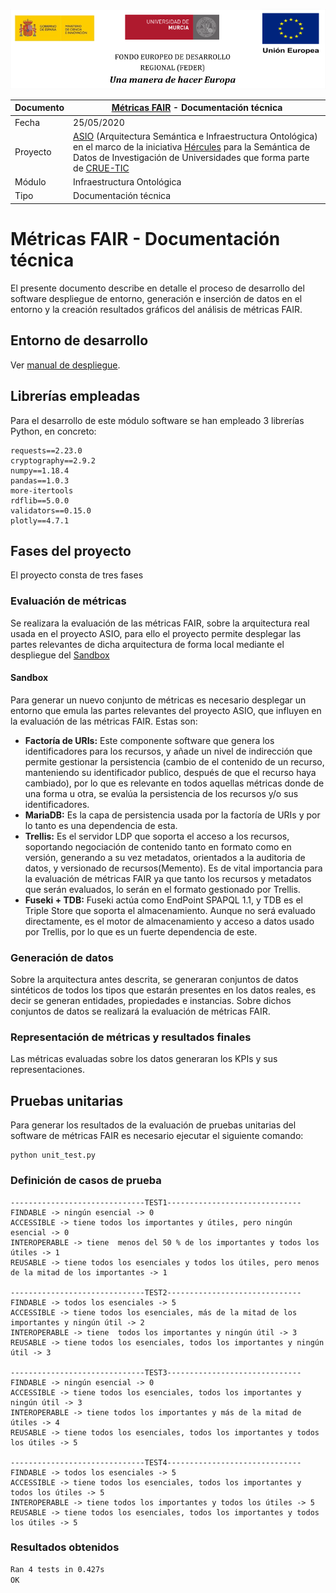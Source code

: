 ![](./images/logos_feder.png)

| Documento | [Métricas FAIR](README.md) - Documentación técnica           |
| --------- | ------------------------------------------------------------ |
| Fecha     | 25/05/2020                                                   |
| Proyecto  | [ASIO](https://www.um.es/web/hercules/proyectos/asio) (Arquitectura Semántica e Infraestructura Ontológica) en el marco de la iniciativa [Hércules](https://www.um.es/web/hercules/) para la Semántica de Datos de Investigación de Universidades que forma parte de [CRUE-TIC](https://tic.crue.org/hercules/) |
| Módulo    | Infraestructura Ontológica                                   |
| Tipo      | Documentación técnica                                        |

# Métricas FAIR - Documentación técnica

El presente documento describe en detalle el proceso de desarrollo del software despliegue de entorno, generación e inserción de datos en el entorno y la creación resultados gráficos del análisis de métricas FAIR.
## Entorno de desarrollo
Ver [manual de despliegue](manual_despliegue.md).
## Librerías empleadas

Para el desarrollo de este módulo software se han empleado 3 librerías Python, en concreto:

```
requests==2.23.0
cryptography==2.9.2
numpy==1.18.4
pandas==1.0.3
more-itertools
rdflib==5.0.0
validators==0.15.0
plotly==4.7.1
```

## Fases del proyecto

El proyecto consta de tres fases

### Evaluación de métricas

Se realizara la evaluación de las métricas FAIR, sobre la arquitectura real usada en el proyecto ASIO, para ello el proyecto permite desplegar las partes relevantes de dicha arquitectura de forma local mediante el despliegue del [Sandbox](#Sandbox)

#### Sandbox

Para generar un nuevo conjunto de métricas es necesario desplegar un entorno que emula las partes relevantes del proyecto ASIO, que influyen en la evaluación de las métricas FAIR. Estas son:

- **Factoría de URIs:** Este componente software que genera los identificadores para los recursos, y añade un nivel de indirección que permite gestionar la persistencia (cambio de el contenido de un recurso, manteniendo su identificador publico, después de que el recurso haya cambiado), por lo que es relevante en todos aquellas métricas donde de una forma u otra, se evalúa la persistencia de los recursos y/o sus identificadores.
- **MariaDB:** Es la capa de persistencia usada por la factoría de URIs y por lo tanto es una dependencia de esta.
- **Trellis:** Es el servidor LDP que soporta el acceso a los recursos, soportando negociación de contenido tanto en formato como en versión, generando a su vez metadatos, orientados a la auditoria de datos, y versionado de recursos(Memento). Es de vital importancia para la evaluación de métricas FAIR ya que tanto los recursos y metadatos que serán evaluados, lo serán en el formato gestionado por Trellis.
- **Fuseki + TDB:** Fuseki actúa como EndPoint SPAPQL 1.1, y TDB es el Triple Store que soporta el almacenamiento. Aunque no será evaluado directamente, es el motor de almacenamiento y acceso a datos usado por Trellis, por lo que es un fuerte dependencia de este.

### Generación de datos

Sobre la arquitectura antes descrita, se generaran conjuntos de datos sintéticos de todos los tipos que estarán presentes en los datos reales, es decir se generan entidades, propiedades e instancias. Sobre dichos conjuntos de datos se realizará la evaluación de métricas FAIR.

### Representación de métricas y resultados finales

Las métricas evaluadas sobre los datos  generaran los KPIs y sus representaciones.

## Pruebas unitarias

Para generar los resultados de la evaluación de pruebas unitarias del software de métricas FAIR es necesario ejecutar el siguiente comando:

```
python unit_test.py
```

### Definición de casos de prueba

```
------------------------------TEST1------------------------------
FINDABLE -> ningún esencial -> 0
ACCESSIBLE -> tiene todos los importantes y útiles, pero ningún esencial -> 0
INTEROPERABLE -> tiene  menos del 50 % de los importantes y todos los útiles -> 1
REUSABLE -> tiene todos los esenciales y todos los útiles, pero menos de la mitad de los importantes -> 1

------------------------------TEST2------------------------------
FINDABLE -> todos los esenciales -> 5
ACCESSIBLE -> tiene todos los esenciales, más de la mitad de los importantes y ningún útil -> 2
INTEROPERABLE -> tiene  todos los importantes y ningún útil -> 3
REUSABLE -> tiene todos los esenciales, todos los importantes y ningún útil -> 3

------------------------------TEST3------------------------------
FINDABLE -> ningún esencial -> 0
ACCESSIBLE -> tiene todos los esenciales, todos los importantes y ningún útil -> 3
INTEROPERABLE -> tiene todos los importantes y más de la mitad de útiles -> 4
REUSABLE -> tiene todos los esenciales, todos los importantes y todos los útiles -> 5

------------------------------TEST4------------------------------
FINDABLE -> todos los esenciales -> 5
ACCESSIBLE -> tiene todos los esenciales, todos los importantes y todos los útiles -> 5
INTEROPERABLE -> tiene todos los importantes y todos los útiles -> 5
REUSABLE -> tiene todos los esenciales, todos los importantes y todos los útiles -> 5
```

### Resultados obtenidos

```bash
Ran 4 tests in 0.427s
OK
```
